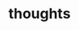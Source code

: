 ---
title: "thoughts"
description: "Too young too simple, sometimes naïve."
# image: "64535082.jpg"
---